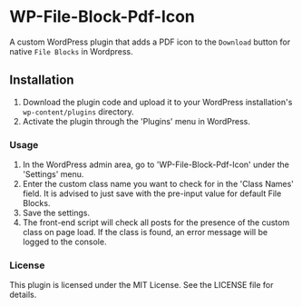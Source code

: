 # WP-File-Block-Pdf-Icon
A custom WordPress plugin that adds a PDF icon to the `Download` button for native `File Blocks` in Wordpress.

## Installation
1. Download the plugin code and upload it to your WordPress installation's `wp-content/plugins` directory.
2. Activate the plugin through the 'Plugins' menu in WordPress.

### Usage
1. In the WordPress admin area, go to 'WP-File-Block-Pdf-Icon' under the 'Settings' menu.
2. Enter the custom class name you want to check for in the 'Class Names' field. It is advised to just save with the pre-input value for default File Blocks.
3. Save the settings.
4. The front-end script will check all posts for the presence of the custom class on page load. If the class is found, an error message will be logged to the console.


### License
This plugin is licensed under the MIT License. See the LICENSE file for details.